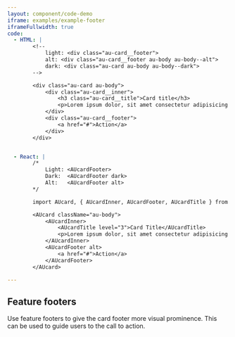 ```yaml
---
layout: component/code-demo
iframe: examples/example-footer
iframeFullwidth: true
code:
  - HTML: |
        <!-- 
            light: <div class="au-card__footer">
            alt: <div class="au-card__footer au-body au-body--alt">
            dark: <div class="au-card au-body au-body--dark">
        -->

        <div class="au-card au-body">
            <div class="au-card__inner">
                <h3 class="au-card__title">Card title</h3>
                <p>Lorem ipsum dolor, sit amet consectetur adipisicing elit. In, voluptatibus.</p>
            </div>
            <div class="au-card__footer">
                <a href="#">Action</a>
            </div>
        </div>


  - React: |
        /*
            Light: <AUcardFooter>
            Dark:  <AUcardFooter dark>
            Alt:   <AUcardFooter alt>
        */

        import AUcard, { AUcardInner, AUcardFooter, AUcardTitle } from '@gold.au/card';

        <AUcard className="au-body">
            <AUcardInner>
                <AUcardTitle level="3">Card Title</AUcardTitle>
                <p>Lorem ipsum dolor, sit amet consectetur adipisicing elit. In, voluptatibus.</p>
            </AUcardInner>
            <AUcardFooter alt>
                <a href="#">Action</a>
            </AUcardFooter>
        </AUcard>

---
```

## Feature footers

Use feature footers to give the card footer more visual prominence. This can be used to guide users to the call to action.
